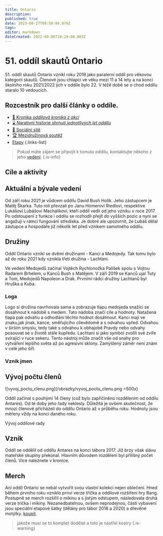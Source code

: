 ```yaml
---
title: Ontario
description: 
published: true
date: 2023-08-27T09:50:04.076Z
tags: 
editor: markdown
dateCreated: 2022-09-06T18:29:08.803Z
---
```


# 51. oddíl skautů Ontario

51.&nbsp;oddíl skautů Ontario vznikl roku 2018 jako paralerní oddíl pro věkovou kategorii skautů. Členové jsou chlapci ve věku mezi 11 a 14 lety a na konci školního roku 2021/2022 jich v oddíle bylo 22. V téžě době se o chod oddílu staralo 10 vedoucích. 

## Rozcestník pro další články o oddíle.

- [:book: Kronika *oddílová kronika z akcí*](kronika)
- [:hourglass: Narativní historie *shrnutí jednotlivých let oddílu*](nart_historie)
- [:iphone: Sociální sítě ](socialni_site)
- [:trophy: Mezidružinová soutěž ](mezidruzinova_soutez)
- [Etapy](etapy_ontario)
{.links-list}

> Pokud máte zájem se připojit k tomuto oddílu, kontaktujte někoho z jeho <a href="https://ontarioskaut.wixsite.com/ontario/kontakty">vedení</a>. 
{.is-info}


## Cíle a aktivity



## Aktuální a bývale vedení

Od září roku 2021 je vůdcem oddílu David Bush Holík. Jeho zástupcem je Matěj Škarka. Tuto roli převzali po Janu Homerovi Riedlovi, respektive Lukášovi Lubášovi Machalíkovi, kteří oddíl vedli od jeho vzniku v roce 2017. Po odstoupení z funkce i oddílu se rozhodli přejít do vyšších pozic a nyní se angažují v rámci fungování střediska.
Je dobré ale upozornit, že Lubáš dělal zástupce a hospodáře již několik let před vznikem samotného oddílu.



## Družiny

Oddíl Ontario vznikl se dvěmi družinami - Kanci a Medojedy. Tak tomu bylo až do roku 2021 kdy vznikla třetí družina - Lachtani.

Ve vedení Medojedů začínal Vojtěch Rychlonožka Palíšek spolu s Vojtou Radarem Brhelem, u Kanců Bush s Matějem. V září 2019 se Kanců ujal Tuty a Tom, Medojedů Napoleon a Drak. Prvními rádci družiny Lachtanů byl Hruška a Kuba.

### Loga

Logo si družina navrhovala sama a zobrazuje tlapu medojeda snažící se dosáhnout k nádobě s medem. Tato nádoba značí cíle a hodnoty. Natažená tlapa pak odvahu a odhodlání těchto hodnot dosáhnout.
Kanci mají ve znaku,jak jinak, kance, směřujícího cílevědomě a s odvahou vpřed. Odvahou v širším smyslu, tedy také s odvahou k obhajobě Pravdy nebo odvahy posouvat se v životě stále kupředu. Lachtani si jako symbol zvolili své zvíře svírající v ruce sekeru. Tento nástroj může značit vše od snahy pro vytváření lepšího světa až po agresivní sklony. Zamýšlený záměr není znám v celé jeho šíři.

### Vznik jmen



## Vývoj počtu členů

![vyvoj_poctu_clenu.png](/obrazky/vyvoj_poctu_clenu.png =500x)

Oddíl začínal s pouhými 14 členy (což bylo zapříčiněno rozdělením od oddílu Antares). Od té doby jeho řady neklesly. Důležitá je ovšem skutečnost, že mnozí členové přicházeli do oddílu Ontario až v průběhu roku. Hodnoty jsou měřeny vždy na konci daného roku.

Vývoj oddílové rady

## Vznik

Oddíl se oddělil od oddílu Antares na konci tábora 2017. Již brzy však slávu mateřské skupiny překonal. Hlavním důvodem rozdělení byl přílišný počet členů. Více naleznete v kronice.

## Merch

Ani oddíl Ontario se nebál vytvořit svou vlastní kolekci nejen oblečení. Hned během prvního roku vzniklo prnví verze třička a oddílové rozšíření hry Bang. Postupně se merch rozšířil o mikinu a s jistým odstupem, následovala druhá verze trička i mikiny.
Nezanedbatelnou, ovšem neprodejnou, částí vybavení jsou speciální etapové šátky (dělány pro tábor 2018 a 2020) a dřevěné motýlky.
<a href="https://ontarioskaut.wixsite.com/ontario/kontakty">koupit</a>. 

> jakože musí se to komplet dodělat a toto je nástřel kostry
{.is-warning}